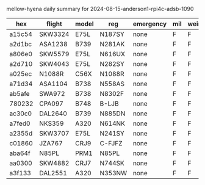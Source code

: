 mellow-hyena daily summary for 2024-08-15-anderson1-rpi4c-adsb-1090

|hex|flight|model|reg|emergency|mil|weirdo|
|--|--|--|--|--|--|--|
|a15c54|SKW3324|E75L|N187SY|none|F|F|
|a2d1bc|ASA1238|B739|N281AK|none|F|F|
|a806e0|SKW5579|E75L|N616UX|none|F|F|
|a2d710|SKW4043|E75L|N282SY|none|F|F|
|a025ec|N1088R|C56X|N1088R|none|F|F|
|a71d34|ASA1104|B738|N558AS|none|F|F|
|ab5afe|SWA972|B738|N8302F|none|F|F|
|780232|CPA097|B748|B-LJB|none|F|F|
|ac30c0|DAL2640|B739|N885DN|none|F|F|
|a7fed0|NKS359|A320|N614NK|none|F|F|
|a2355d|SKW3707|E75L|N241SY|none|F|F|
|c01860|JZA767|CRJ9|C-FJFZ|none|F|F|
|aba64f|N85PL|PRM1|N85PL|none|F|F|
|aa0300|SKW4882|CRJ7|N744SK|none|F|F|
|a3f133|DAL2551|A320|N353NW|none|F|F|
